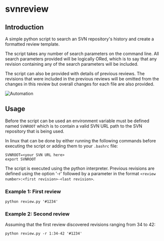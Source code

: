 # svnreview

## Introduction

A simple python script to search an SVN repository's history and create a formatted review template.

The script takes any number of search parameters on the command line. All search parameters provided will be logically
ORed, which is to say that any revision containing any of the search parameters will be included.

The script can also be provided with details of previous reviews. The revisions that were included in the previous
reviews will be omitted from the changes in this review but overall changes for each file are also provided.

![Automation](http://imgs.xkcd.com/comics/automation.png)

## Usage

Before the script can be used an environment variable must be defined named `SVNROOT` which is to contain a valid
SVN URL path to the SVN repository that is being used.

In linux that can be done by either running the following commands before executing the script or adding them to your
`.bashrc` file:

    SVNROOT=<your SVN URL here>
    export SVNROOT

The script is executed using the python interpreter. Previous revisions are defined using the option '-r' followed by
a parameter in the format `<review number>:<first revision>-<last revision>`.

### Example 1: First review

    python review.py '#1234'

### Example 2: Second review

Assuming that the first review discovered revisions ranging from 34 to 42:

    python review.py -r 1:34-42 '#1234'
